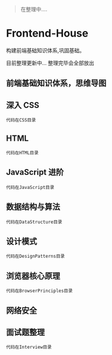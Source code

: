> 在整理中....

# Frontend-House
  构建前端基础知识体系,巩固基础。

目前整理更新中… 整理完毕会全部放出

## 前端基础知识体系，思维导图

## 深入 CSS
    代码在CSS目录

## HTML
    代码在HTML目录

## JavaScript 进阶
    代码在JavaScript目录

## 数据结构与算法
    代码在DataStructure目录

## 设计模式
    代码在DesignPatterns目录

## 浏览器核心原理
    代码在BrowserPrinciples目录

## 网络安全


## 面试题整理
    代码在Interview目录

